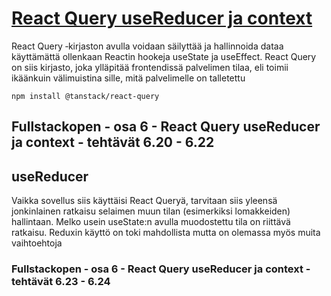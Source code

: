 # [React Query useReducer ja context](https://fullstackopen.com/osa6/react_query_use_reducer_ja_context)


React Query ‑kirjaston avulla voidaan säilyttää ja hallinnoida dataa käyttämättä ollenkaan Reactin hookeja useState ja useEffect. React Query on siis kirjasto, joka ylläpitää frontendissä palvelimen tilaa, eli toimii ikäänkuin välimuistina sille, mitä palvelimelle on talletettu

```
npm install @tanstack/react-query
```

## Fullstackopen - osa 6 - React Query useReducer ja context - tehtävät 6.20 - 6.22

## useReducer

Vaikka sovellus siis käyttäisi React Queryä, tarvitaan siis yleensä jonkinlainen ratkaisu selaimen muun tilan (esimerkiksi lomakkeiden) hallintaan. Melko usein useState:n avulla muodostettu tila on riittävä ratkaisu. Reduxin käyttö on toki mahdollista mutta on olemassa myös muita vaihtoehtoja

### Fullstackopen - osa 6 - React Query useReducer ja context - tehtävät 6.23 - 6.24